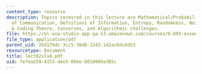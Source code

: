 ```yaml
---
content_type: resource
description: Topics covevred in this lecture are Mathematical/Probabilistic Model
  of Communication, Defnitions of Information, Entropy, Randomness, Noiseless Channel
  & Coding Theore, Converses, and Algorithmic challenges.
file: https://ol-ocw-studio-app-qa.s3.amazonaws.com/courses/6-895-essential-coding-theory-fall-2004/fe7ea2594153dee5066eb016009a385c_lect02slx4.pdf
file_type: application/pdf
parent_uid: 26d174dc-3cc5-30d8-1243-142ac6dc6d53
resourcetype: Document
title: lect02slx4.pdf
uid: fe7ea259-4153-dee5-066e-b016009a385c
---
```

